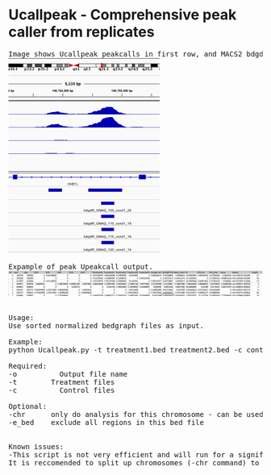 # Ucallpeak -  Comprehensive peak caller from replicates

<pre>
Image shows Ucallpeak peakcalls in first row, and MACS2 bdgdiff calls with different stringency settings.
<img src="https://raw.githubusercontent.com/StefanKurtenbach/Ucallpeak/master/Example%20peak%20calling.png" width="300">

Expample of peak Upeakcall output.
<img src="https://raw.githubusercontent.com/StefanKurtenbach/Ucallpeak/master/sample%20table.png" width="800">


Usage:
Use sorted normalized bedgraph files as input.

Example:
python Ucallpeak.py -t treatment1.bed treatment2.bed -c control1.bdg control2.bdg control3.bdg -o output.txt

Required:
-o		    Output file name
-t        Treatment files
-c		    Control files

Optional:
-chr      only do analysis for this chromosome - can be used to parallelize the script
-e_bed    exclude all regions in this bed file
  

Known issues:
-This script is not very efficient and will run for a significant time. 
It is reccomended to split up chromosomes (-chr command) to paralellize and speed up the analysis.

</pre>
